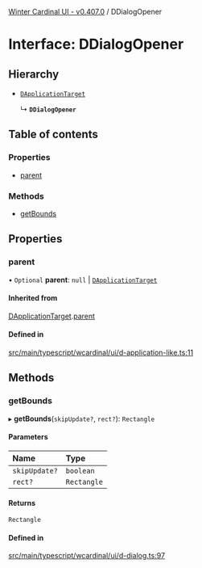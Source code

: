[Winter Cardinal UI - v0.407.0](../index.md) / DDialogOpener

# Interface: DDialogOpener

## Hierarchy

- [`DApplicationTarget`](DApplicationTarget.md)

  ↳ **`DDialogOpener`**

## Table of contents

### Properties

- [parent](DDialogOpener.md#parent)

### Methods

- [getBounds](DDialogOpener.md#getbounds)

## Properties

### parent

• `Optional` **parent**: ``null`` \| [`DApplicationTarget`](DApplicationTarget.md)

#### Inherited from

[DApplicationTarget](DApplicationTarget.md).[parent](DApplicationTarget.md#parent)

#### Defined in

[src/main/typescript/wcardinal/ui/d-application-like.ts:11](https://github.com/winter-cardinal/winter-cardinal-ui/blob/v0.407.0/src/main/typescript/wcardinal/ui/d-application-like.ts#L11)

## Methods

### getBounds

▸ **getBounds**(`skipUpdate?`, `rect?`): `Rectangle`

#### Parameters

| Name | Type |
| :------ | :------ |
| `skipUpdate?` | `boolean` |
| `rect?` | `Rectangle` |

#### Returns

`Rectangle`

#### Defined in

[src/main/typescript/wcardinal/ui/d-dialog.ts:97](https://github.com/winter-cardinal/winter-cardinal-ui/blob/v0.407.0/src/main/typescript/wcardinal/ui/d-dialog.ts#L97)
